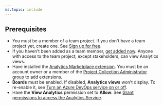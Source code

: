 ```yaml
---
ms.topic: include
---
```


<a id="prerequisites">  </a>
## Prerequisites  

* You must be a member of a team project. If you don't have a team project yet, create one. See [Sign up for free](/azure/devops/user-guide/sign-up-invite-teammates). 
* If you haven't been added as a team member, [get added now](/azure/devops/organizations/accounts/add-organization-users-from-user-hub). Anyone with access to the team project, except stakeholders, can view Analytics views.
* Have installed the [Analytics Marketplace extension](../analytics/analytics-extension.md). You must be an account owner or a member of the [Project Collection Administrator group](/azure/devops/organizations/security/set-project-collection-level-permissions) to add extensions.
* **Boards** must be enabled. If disabled, **Analytics views** won't display. To re-enable it, see [Turn an Azure DevOps service on or off](../../organizations/settings/set-services.md).
* Have the **View Analytics** permission set to **Allow**. See [Grant permissions  to access the Analytics Service](/azure/devops/report/analytics/analytics-security).
